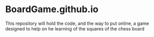 # BoardGame.github.io
This repository will hold the code, and the way to put online, a game designed to help on he learning of the squares of the chess board